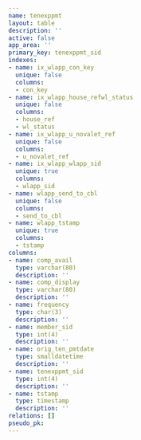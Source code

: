```yaml
---
name: tenexppmt
layout: table
description: ''
active: false
app_area: ''
primary_key: tenexppmt_sid
indexes:
- name: ix_wlapp_con_key
  unique: false
  columns:
  - con_key
- name: ix_wlapp_house_refwl_status
  unique: false
  columns:
  - house_ref
  - wl_status
- name: ix_wlapp_u_novalet_ref
  unique: false
  columns:
  - u_novalet_ref
- name: ix_wlapp_wlapp_sid
  unique: true
  columns:
  - wlapp_sid
- name: wlapp_send_to_cbl
  unique: false
  columns:
  - send_to_cbl
- name: wlapp_tstamp
  unique: true
  columns:
  - tstamp
columns:
- name: comp_avail
  type: varchar(80)
  description: ''
- name: comp_display
  type: varchar(80)
  description: ''
- name: frequency
  type: char(3)
  description: ''
- name: member_sid
  type: int(4)
  description: ''
- name: orig_ten_pmtdate
  type: smalldatetime
  description: ''
- name: tenexppmt_sid
  type: int(4)
  description: ''
- name: tstamp
  type: timestamp
  description: ''
relations: []
pseudo_pk: 
---
```


